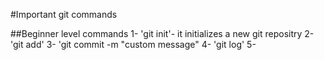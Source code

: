 #Important git commands


##Beginner level commands
1- 'git init'- it initializes a new git repositry 
2- 'git add'
3- 'git commit -m "custom message"
4- 'git log'
5-
